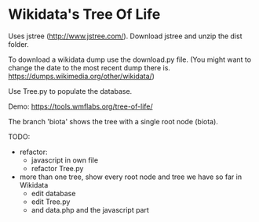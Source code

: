 <h>Wikidata's Tree Of Life</h>
========

Uses jstree (http://www.jstree.com/).
Download jstree and unzip the dist folder. 

To download a wikidata dump use the download.py file. (You might want to change the date to the most recent dump there is. https://dumps.wikimedia.org/other/wikidata/)

Use Tree.py to populate the database.

Demo: https://tools.wmflabs.org/tree-of-life/

The branch 'biota' shows the tree with a single root node (biota).

TODO: 

- refactor: 
	- javascript in own file
	- refactor Tree.py
- more than one tree, show every root node and tree we have so far in Wikidata
	- edit database
	- edit Tree.py
	- and data.php and the javascript part

